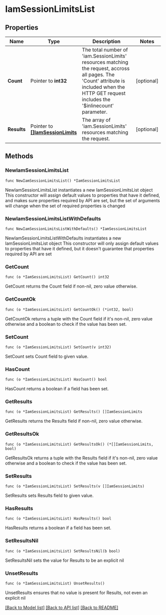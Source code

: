 # IamSessionLimitsList

## Properties

Name | Type | Description | Notes
------------ | ------------- | ------------- | -------------
**Count** | Pointer to **int32** | The total number of &#39;iam.SessionLimits&#39; resources matching the request, accross all pages. The &#39;Count&#39; attribute is included when the HTTP GET request includes the &#39;$inlinecount&#39; parameter. | [optional] 
**Results** | Pointer to [**[]IamSessionLimits**](iam.SessionLimits.md) | The array of &#39;iam.SessionLimits&#39; resources matching the request. | [optional] 

## Methods

### NewIamSessionLimitsList

`func NewIamSessionLimitsList() *IamSessionLimitsList`

NewIamSessionLimitsList instantiates a new IamSessionLimitsList object
This constructor will assign default values to properties that have it defined,
and makes sure properties required by API are set, but the set of arguments
will change when the set of required properties is changed

### NewIamSessionLimitsListWithDefaults

`func NewIamSessionLimitsListWithDefaults() *IamSessionLimitsList`

NewIamSessionLimitsListWithDefaults instantiates a new IamSessionLimitsList object
This constructor will only assign default values to properties that have it defined,
but it doesn't guarantee that properties required by API are set

### GetCount

`func (o *IamSessionLimitsList) GetCount() int32`

GetCount returns the Count field if non-nil, zero value otherwise.

### GetCountOk

`func (o *IamSessionLimitsList) GetCountOk() (*int32, bool)`

GetCountOk returns a tuple with the Count field if it's non-nil, zero value otherwise
and a boolean to check if the value has been set.

### SetCount

`func (o *IamSessionLimitsList) SetCount(v int32)`

SetCount sets Count field to given value.

### HasCount

`func (o *IamSessionLimitsList) HasCount() bool`

HasCount returns a boolean if a field has been set.

### GetResults

`func (o *IamSessionLimitsList) GetResults() []IamSessionLimits`

GetResults returns the Results field if non-nil, zero value otherwise.

### GetResultsOk

`func (o *IamSessionLimitsList) GetResultsOk() (*[]IamSessionLimits, bool)`

GetResultsOk returns a tuple with the Results field if it's non-nil, zero value otherwise
and a boolean to check if the value has been set.

### SetResults

`func (o *IamSessionLimitsList) SetResults(v []IamSessionLimits)`

SetResults sets Results field to given value.

### HasResults

`func (o *IamSessionLimitsList) HasResults() bool`

HasResults returns a boolean if a field has been set.

### SetResultsNil

`func (o *IamSessionLimitsList) SetResultsNil(b bool)`

 SetResultsNil sets the value for Results to be an explicit nil

### UnsetResults
`func (o *IamSessionLimitsList) UnsetResults()`

UnsetResults ensures that no value is present for Results, not even an explicit nil

[[Back to Model list]](../README.md#documentation-for-models) [[Back to API list]](../README.md#documentation-for-api-endpoints) [[Back to README]](../README.md)


